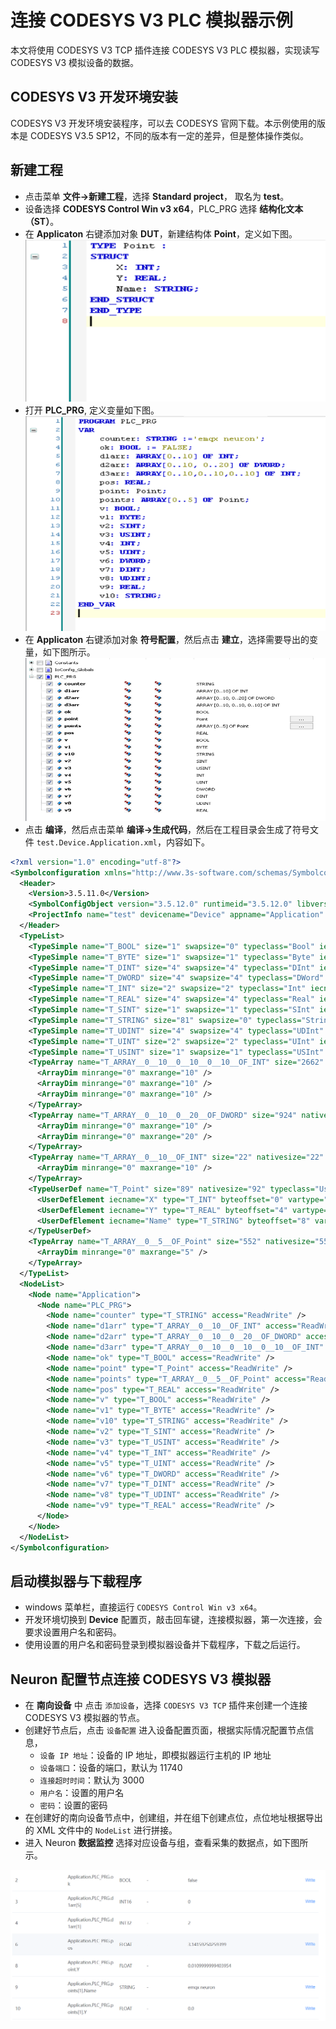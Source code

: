 # 连接 CODESYS V3 PLC 模拟器示例

本文将使用 CODESYS V3 TCP 插件连接 CODESYS V3 PLC 模拟器，实现读写 CODESYS V3 模拟设备的数据。

## CODESYS V3 开发环境安装

CODESYS V3 开发环境安装程序，可以去 CODESYS 官网下载。本示例使用的版本是 CODESYS V3.5 SP12，不同的版本有一定的差异，但是整体操作类似。

## 新建工程

* 点击菜单 **文件->新建工程**，选择 **Standard project**， 取名为 **test**。
* 设备选择 **CODESYS Control Win v3 x64**，PLC_PRG 选择 **结构化文本（ST）**。
* 在 **Applicaton** 右键添加对象 **DUT**，新建结构体 **Point**，定义如下图。
![point_def](./assets/point_def.png)
* 打开 **PLC_PRG**, 定义变量如下图。
![params_def](./assets/params_def.png)
* 在 **Applicaton** 右键添加对象 **符号配置**，然后点击 **建立**，选择需要导出的变量，如下图所示。
![symbol_def](./assets/symbol_def.png) 
* 点击 **编译**，然后点击菜单 **编译->生成代码**，然后在工程目录会生成了符号文件 `test.Device.Application.xml`，内容如下。
```xml
<?xml version="1.0" encoding="utf-8"?>
<Symbolconfiguration xmlns="http://www.3s-software.com/schemas/Symbolconfiguration.xsd">
  <Header>
    <Version>3.5.11.0</Version>
    <SymbolConfigObject version="3.5.12.0" runtimeid="3.5.12.0" libversion="3.5.11.0" compiler="3.5.12.0" lmm="3.5.12.0" profile="CODESYS V3.5 SP12+" settings="SupportOPCUA, XmlIncludeComments, LayoutCalculator=OptimizedClientSideLayoutCalculator" />
    <ProjectInfo name="test" devicename="Device" appname="Application" />
  </Header>
  <TypeList>
    <TypeSimple name="T_BOOL" size="1" swapsize="0" typeclass="Bool" iecname="BOOL" />
    <TypeSimple name="T_BYTE" size="1" swapsize="1" typeclass="Byte" iecname="BYTE" />
    <TypeSimple name="T_DINT" size="4" swapsize="4" typeclass="DInt" iecname="DINT" />
    <TypeSimple name="T_DWORD" size="4" swapsize="4" typeclass="DWord" iecname="DWORD" />
    <TypeSimple name="T_INT" size="2" swapsize="2" typeclass="Int" iecname="INT" />
    <TypeSimple name="T_REAL" size="4" swapsize="4" typeclass="Real" iecname="REAL" />
    <TypeSimple name="T_SINT" size="1" swapsize="1" typeclass="SInt" iecname="SINT" />
    <TypeSimple name="T_STRING" size="81" swapsize="0" typeclass="String" iecname="STRING" />
    <TypeSimple name="T_UDINT" size="4" swapsize="4" typeclass="UDInt" iecname="UDINT" />
    <TypeSimple name="T_UINT" size="2" swapsize="2" typeclass="UInt" iecname="UINT" />
    <TypeSimple name="T_USINT" size="1" swapsize="1" typeclass="USInt" iecname="USINT" />
    <TypeArray name="T_ARRAY__0__10__0__10__0__10__OF_INT" size="2662" nativesize="2662" typeclass="Array" iecname="ARRAY [0..10, 0..10, 0..10] OF INT" basetype="T_INT">
      <ArrayDim minrange="0" maxrange="10" />
      <ArrayDim minrange="0" maxrange="10" />
      <ArrayDim minrange="0" maxrange="10" />
    </TypeArray>
    <TypeArray name="T_ARRAY__0__10__0__20__OF_DWORD" size="924" nativesize="924" typeclass="Array" iecname="ARRAY [0..10, 0..20] OF DWORD" basetype="T_DWORD">
      <ArrayDim minrange="0" maxrange="10" />
      <ArrayDim minrange="0" maxrange="20" />
    </TypeArray>
    <TypeArray name="T_ARRAY__0__10__OF_INT" size="22" nativesize="22" typeclass="Array" iecname="ARRAY [0..10] OF INT" basetype="T_INT">
      <ArrayDim minrange="0" maxrange="10" />
    </TypeArray>
    <TypeUserDef name="T_Point" size="89" nativesize="92" typeclass="Userdef" pouclass="STRUCTURE" iecname="Point">
      <UserDefElement iecname="X" type="T_INT" byteoffset="0" vartype="VAR" />
      <UserDefElement iecname="Y" type="T_REAL" byteoffset="4" vartype="VAR" />
      <UserDefElement iecname="Name" type="T_STRING" byteoffset="8" vartype="VAR" />
    </TypeUserDef>
    <TypeArray name="T_ARRAY__0__5__OF_Point" size="552" nativesize="552" typeclass="Array" iecname="ARRAY [0..5] OF Point" basetype="T_Point">
      <ArrayDim minrange="0" maxrange="5" />
    </TypeArray>
  </TypeList>
  <NodeList>
    <Node name="Application">
      <Node name="PLC_PRG">
        <Node name="counter" type="T_STRING" access="ReadWrite" />
        <Node name="d1arr" type="T_ARRAY__0__10__OF_INT" access="ReadWrite" />
        <Node name="d2arr" type="T_ARRAY__0__10__0__20__OF_DWORD" access="ReadWrite" />
        <Node name="d3arr" type="T_ARRAY__0__10__0__10__0__10__OF_INT" access="ReadWrite" />
        <Node name="ok" type="T_BOOL" access="ReadWrite" />
        <Node name="point" type="T_Point" access="ReadWrite" />
        <Node name="points" type="T_ARRAY__0__5__OF_Point" access="ReadWrite" />
        <Node name="pos" type="T_REAL" access="ReadWrite" />
        <Node name="v" type="T_BOOL" access="ReadWrite" />
        <Node name="v1" type="T_BYTE" access="ReadWrite" />
        <Node name="v10" type="T_STRING" access="ReadWrite" />
        <Node name="v2" type="T_SINT" access="ReadWrite" />
        <Node name="v3" type="T_USINT" access="ReadWrite" />
        <Node name="v4" type="T_INT" access="ReadWrite" />
        <Node name="v5" type="T_UINT" access="ReadWrite" />
        <Node name="v6" type="T_DWORD" access="ReadWrite" />
        <Node name="v7" type="T_DINT" access="ReadWrite" />
        <Node name="v8" type="T_UDINT" access="ReadWrite" />
        <Node name="v9" type="T_REAL" access="ReadWrite" />
      </Node>
    </Node>
  </NodeList>
</Symbolconfiguration>
```
## 启动模拟器与下载程序

* windows 菜单栏，直接运行 `CODESYS Control Win v3 x64`。
* 开发环境切换到 **Device** 配置页，敲击回车键，连接模拟器，第一次连接，会要求设置用户名和密码。
* 使用设置的用户名和密码登录到模拟器设备并下载程序，下载之后运行。

## Neuron 配置节点连接 CODESYS V3 模拟器

* 在 **南向设备** 中 点击 `添加设备`，选择 `CODESYS V3 TCP` 插件来创建一个连接 CODESYS V3 模拟器的节点。
* 创建好节点后，点击 `设备配置` 进入设备配置页面，根据实际情况配置节点信息，
	* `设备 IP 地址`：设备的 IP 地址，即模拟器运行主机的 IP 地址
	* `设备端口`：设备的端口，默认为 11740
 	* `连接超时时间`：默认为 3000
 	* `用户名`：设置的用户名
 	* `密码`：设置的密码
* 在创建好的南向设备节点中，创建组，并在组下创建点位，点位地址根据导出的 XML 文件中的 `NodeList` 进行拼接。
* 进入 Neuron **数据监控** 选择对应设备与组，查看采集的数据点，如下图所示。

![data](./assets/data.png)
  